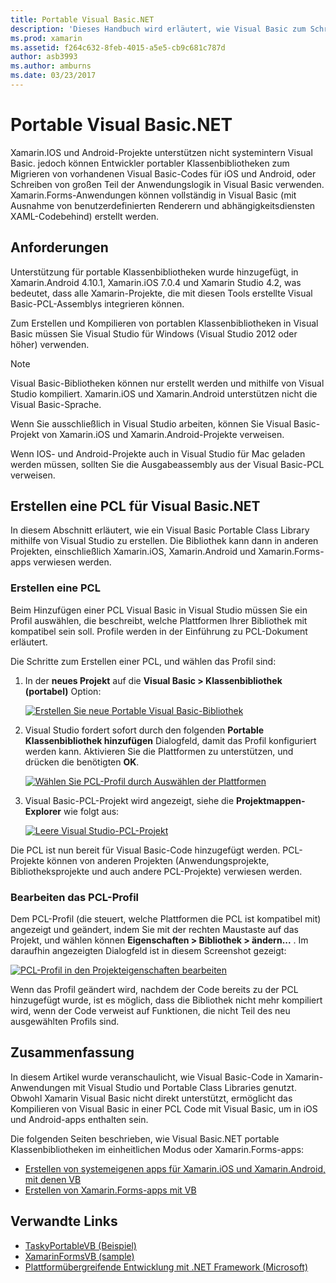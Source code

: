 ```yaml
---
title: Portable Visual Basic.NET
description: 'Dieses Handbuch wird erläutert, wie Visual Basic zum Schreiben von portablen Klassenbibliothek (PCL)-Projekte, die verwendet werden können in Lösungen, die für Xamarin.iOS und Xamarin.Android verwendet werden kann.'
ms.prod: xamarin
ms.assetid: f264c632-8feb-4015-a5e5-cb9c681c787d
author: asb3993
ms.author: amburns
ms.date: 03/23/2017
---
```


# <a name="portable-visual-basicnet"></a>Portable Visual Basic.NET

Xamarin.IOS und Android-Projekte unterstützen nicht systemintern Visual Basic. jedoch können Entwickler portabler Klassenbibliotheken zum Migrieren von vorhandenen Visual Basic-Codes für iOS und Android, oder Schreiben von großen Teil der Anwendungslogik in Visual Basic verwenden. Xamarin.Forms-Anwendungen können vollständig in Visual Basic (mit Ausnahme von benutzerdefinierten Renderern und abhängigkeitsdiensten XAML-Codebehind) erstellt werden.

## <a name="requirements"></a>Anforderungen

Unterstützung für portable Klassenbibliotheken wurde hinzugefügt, in Xamarin.Android 4.10.1, Xamarin.iOS 7.0.4 und Xamarin Studio 4.2, was bedeutet, dass alle Xamarin-Projekte, die mit diesen Tools erstellte Visual Basic-PCL-Assemblys integrieren können.

Zum Erstellen und Kompilieren von portablen Klassenbibliotheken in Visual Basic müssen Sie Visual Studio für Windows (Visual Studio 2012 oder höher) verwenden.

> [!NOTE]
> Visual Basic-Bibliotheken können nur erstellt werden und mithilfe von Visual Studio kompiliert. Xamarin.iOS und Xamarin.Android unterstützen nicht die Visual Basic-Sprache.
>
> Wenn Sie ausschließlich in Visual Studio arbeiten, können Sie Visual Basic-Projekt von Xamarin.iOS und Xamarin.Android-Projekte verweisen.
>
> Wenn IOS- und Android-Projekte auch in Visual Studio für Mac geladen werden müssen, sollten Sie die Ausgabeassembly aus der Visual Basic-PCL verweisen.


## <a name="creating-a-visual-basicnet-pcl"></a>Erstellen eine PCL für Visual Basic.NET

In diesem Abschnitt erläutert, wie ein Visual Basic Portable Class Library mithilfe von Visual Studio zu erstellen.
Die Bibliothek kann dann in anderen Projekten, einschließlich Xamarin.iOS, Xamarin.Android und Xamarin.Forms-apps verwiesen werden.

### <a name="creating-a-pcl"></a>Erstellen eine PCL

Beim Hinzufügen einer PCL Visual Basic in Visual Studio müssen Sie ein Profil auswählen, die beschreibt, welche Plattformen Ihrer Bibliothek mit kompatibel sein soll. Profile werden in der Einführung zu PCL-Dokument erläutert.

Die Schritte zum Erstellen einer PCL, und wählen das Profil sind:

1.  In der **neues Projekt** auf die **Visual Basic > Klassenbibliothek (portabel)** Option:

    [![](images/image1-sml.png "Erstellen Sie neue Portable Visual Basic-Bibliothek")](images/image1.png#lightbox)

1.  Visual Studio fordert sofort durch den folgenden **Portable Klassenbibliothek hinzufügen** Dialogfeld, damit das Profil konfiguriert werden kann. Aktivieren Sie die Plattformen zu unterstützen, und drücken die benötigten **OK**.

    [![](images/image2-sml.png "Wählen Sie PCL-Profil durch Auswählen der Plattformen")](images/image2.png#lightbox)

1.  Visual Basic-PCL-Projekt wird angezeigt, siehe die **Projektmappen-Explorer** wie folgt aus:

    [![](images/image3-sml.png "Leere Visual Studio-PCL-Projekt")](images/image3.png#lightbox)


Die PCL ist nun bereit für Visual Basic-Code hinzugefügt werden. PCL-Projekte können von anderen Projekten (Anwendungsprojekte, Bibliotheksprojekte und auch andere PCL-Projekte) verwiesen werden.

### <a name="editing-the-pcl-profile"></a>Bearbeiten das PCL-Profil

Dem PCL-Profil (die steuert, welche Plattformen die PCL ist kompatibel mit) angezeigt und geändert, indem Sie mit der rechten Maustaste auf das Projekt, und wählen können **Eigenschaften > Bibliothek > ändern...** . Im daraufhin angezeigten Dialogfeld ist in diesem Screenshot gezeigt:

 [![](images/image4-sml.png "PCL-Profil in den Projekteigenschaften bearbeiten")](images/image4.png#lightbox)

Wenn das Profil geändert wird, nachdem der Code bereits zu der PCL hinzugefügt wurde, ist es möglich, dass die Bibliothek nicht mehr kompiliert wird, wenn der Code verweist auf Funktionen, die nicht Teil des neu ausgewählten Profils sind.


## <a name="summary"></a>Zusammenfassung

In diesem Artikel wurde veranschaulicht, wie Visual Basic-Code in Xamarin-Anwendungen mit Visual Studio und Portable Class Libraries genutzt. Obwohl Xamarin Visual Basic nicht direkt unterstützt, ermöglicht das Kompilieren von Visual Basic in einer PCL Code mit Visual Basic, um in iOS und Android-apps enthalten sein.

Die folgenden Seiten beschrieben, wie Visual Basic.NET portable Klassenbibliotheken im einheitlichen Modus oder Xamarin.Forms-apps:

- [Erstellen von systemeigenen apps für Xamarin.iOS und Xamarin.Android, mit denen VB](native-apps.md)
- [Erstellen von Xamarin.Forms-apps mit VB](xamarin-forms.md)


## <a name="related-links"></a>Verwandte Links

- [TaskyPortableVB (Beispiel)](https://github.com/xamarin/mobile-samples/tree/master/VisualBasic/TaskyPortableVB)
- [XamarinFormsVB (sample)](https://github.com/xamarin/mobile-samples/tree/master/VisualBasic/XamarinFormsVB)
- [Plattformübergreifende Entwicklung mit .NET Framework (Microsoft)](https://msdn.microsoft.com/library/gg597391(v=vs.110).aspx)
